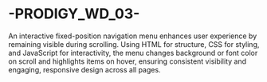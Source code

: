# -PRODIGY_WD_03-
An interactive fixed-position navigation menu enhances user experience by remaining visible during scrolling. Using HTML for structure, CSS for styling, and JavaScript for interactivity, the menu changes background or font color on scroll and highlights items on hover, ensuring consistent visibility and engaging, responsive design across all pages.
